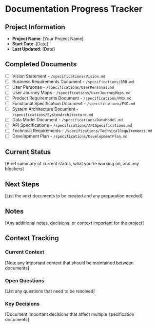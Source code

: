# Documentation Progress Tracker

## Project Information
- **Project Name**: [Your Project Name]
- **Start Date**: [Date]
- **Last Updated**: [Date]

## Completed Documents
- [ ] Vision Statement - `/specifications/Vision.md`
- [ ] Business Requirements Document - `/specifications/BRD.md`
- [ ] User Personas - `/specifications/UserPersonas.md`
- [ ] User Journey Maps - `/specifications/UserJourneyMaps.md`
- [ ] Product Requirements Document - `/specifications/PRD.md`
- [ ] Functional Specification Document - `/specifications/FSD.md`
- [ ] System Architecture Document - `/specifications/SystemArchitecture.md`
- [ ] Data Model Document - `/specifications/DataModel.md`
- [ ] API Specifications - `/specifications/APISpecifications.md`
- [ ] Technical Requirements - `/specifications/TechnicalRequirements.md`
- [ ] Development Plan - `/specifications/DevelopmentPlan.md`

## Current Status
[Brief summary of current status, what you're working on, and any blockers]

## Next Steps
[List the next documents to be created and any preparation needed]

## Notes
[Any additional notes, decisions, or context important for the project]

## Context Tracking
### Current Context
[Note any important context that should be maintained between documents]

### Open Questions
[List any questions that need to be resolved]

### Key Decisions
[Document important decisions that affect multiple specification documents]